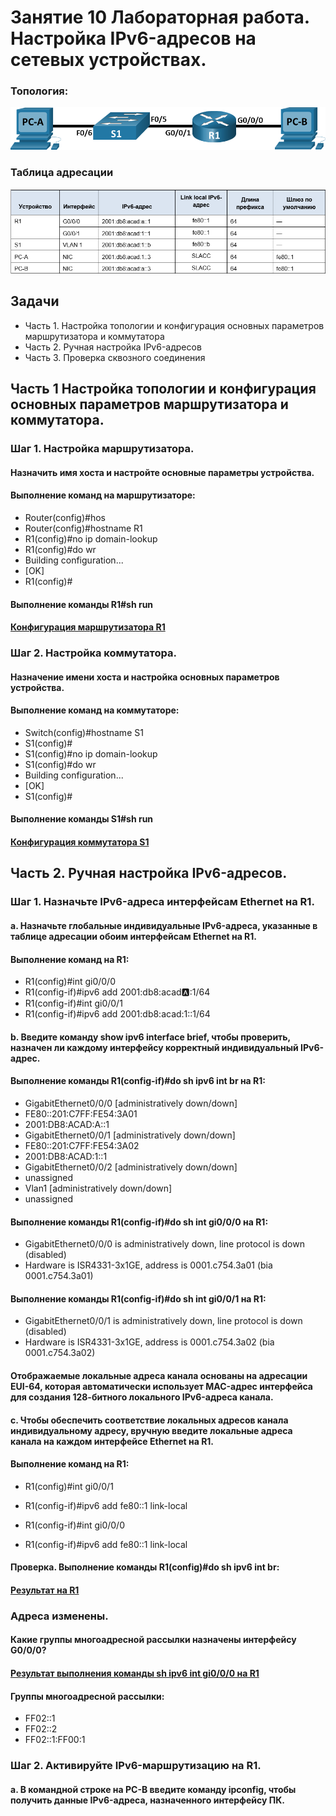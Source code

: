 # Занятие 10 Лабораторная работа. Настройка IPv6-адресов на сетевых устройствах. 

### Топология:

![](T1.png)

### Таблица адресации

![](Tab1.png)

## Задачи
* Часть 1. Настройка топологии и конфигурация основных параметров маршрутизатора и коммутатора
* Часть 2. Ручная настройка IPv6-адресов
* Часть 3. Проверка сквозного соединения
## Часть 1 Настройка топологии и конфигурация основных параметров маршрутизатора и коммутатора.
### Шаг 1. Настройка маршрутизатора.
#### Назначить имя хоста и настройте основные параметры устройства.
#### Выполнение команд на маршрутизаторе:
* Router(config)#hos
* Router(config)#hostname R1
* R1(config)#no ip domain-lookup
* R1(config)#do wr
* Building configuration...
* [OK]
* R1(config)#
#### Выполнение команды R1#sh run
#### [Конфигурация маршрутизатора R1](ConfR1)
### Шаг 2. Настройка коммутатора.
#### Назначение имени хоста и настройка основных параметров устройства.
#### Выполнение команд на коммутаторе:
* Switch(config)#hostname S1
* S1(config)#
* S1(config)#no ip domain-lookup
* S1(config)#do wr
* Building configuration...
* [OK]
* S1(config)#
#### Выполнение команды S1#sh run
#### [Конфигурация коммутатора S1](ConfS1)
## Часть 2. Ручная настройка IPv6-адресов.
### Шаг 1. Назначьте IPv6-адреса интерфейсам Ethernet на R1.
#### a.	Назначьте глобальные индивидуальные IPv6-адреса, указанные в таблице адресации обоим интерфейсам Ethernet на R1.
#### Выполнение команд на R1:
* R1(config)#int gi0/0/0
* R1(config-if)#ipv6 add 2001:db8:acad:a::1/64
* R1(config-if)#int gi0/0/1
* R1(config-if)#ipv6 add 2001:db8:acad:1::1/64
#### b.	Введите команду show ipv6 interface brief, чтобы проверить, назначен ли каждому интерфейсу корректный индивидуальный IPv6-адрес.
#### Выполнение команды R1(config-if)#do sh ipv6 int br на R1:
* GigabitEthernet0/0/0       [administratively down/down]
*    FE80::201:C7FF:FE54:3A01
*    2001:DB8:ACAD:A::1
* GigabitEthernet0/0/1       [administratively down/down]
*    FE80::201:C7FF:FE54:3A02
*    2001:DB8:ACAD:1::1
* GigabitEthernet0/0/2       [administratively down/down]
*    unassigned
* Vlan1                      [administratively down/down]
*    unassigned
#### Выполнение команды R1(config-if)#do sh int gi0/0/0 на R1:
* GigabitEthernet0/0/0 is administratively down, line protocol is down (disabled)
* Hardware is ISR4331-3x1GE, address is 0001.c754.3a01 (bia 0001.c754.3a01)
#### Выполнение команды R1(config-if)#do sh int gi0/0/1 на R1:
* GigabitEthernet0/0/1 is administratively down, line protocol is down (disabled)
* Hardware is ISR4331-3x1GE, address is 0001.c754.3a02 (bia 0001.c754.3a02)
#### Отображаемые локальные адреса канала основаны на адресации EUI-64, которая автоматически использует MAC-адрес интерфейса для создания 128-битного локального IPv6-адреса канала.
#### c.	Чтобы обеспечить соответствие локальных адресов канала индивидуальному адресу, вручную введите локальные адреса канала на каждом интерфейсе Ethernet на R1.
#### Выполнение команд на R1:
* R1(config)#int gi0/0/1
* R1(config-if)#ipv6 add fe80::1 link-local

* R1(config-if)#int gi0/0/0
* R1(config-if)#ipv6 add fe80::1 link-local
#### Проверка. Выполнение команды R1(config)#do sh ipv6 int br:
#### [Результат на R1](Rez2)
### Адреса изменены.
#### Какие группы многоадресной рассылки назначены интерфейсу G0/0/0?
#### [Результат выполнения команды sh ipv6 int gi0/0/0 на R1](Rez3)
#### Группы многоадресной рассылки:
* FF02::1
* FF02::2
* FF02::1:FF00:1
### Шаг 2. Активируйте IPv6-маршрутизацию на R1.
#### a.	В командной строке на PC-B введите команду ipconfig, чтобы получить данные IPv6-адреса, назначенного интерфейсу ПК.


